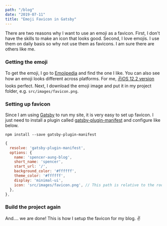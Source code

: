 ```yaml
---
path: "/blog"
date: "2019-07-11"
title: "Emoji Favicon in Gatsby"
---
```


There are two reasons why I want to use an emoji as a favicon. First, I don't have the skills to make an icon that looks good. Second, I love emojis. I use them on daily basis so why not use them as favicons. I am sure there are others like me.

### Getting the emoji

To get the emoji, I go to [Emojipedia](https://emojipedia.org) and find the one I like. You can also see how an emoji looks different across platforms. For me, [✌️iOS 12.2 version](https://emojipedia.org/apple/ios-12.2/victory-hand/) looks perfect. Next, I download the emoji image and put it in my project folder, e.g. `src/images/favicon.png`.

### Setting up favicon

Since I am using [Gatsby](https://www.gatsbyjs.org) to run my site, it is very easy to set up favicon. I just need to install a plugin called [gatsby-plugin-manifest](https://www.npmjs.com/package/gatsby-plugin-manifest) and configure like below.
```shell
npm install --save gatsby-plugin-manifest
```

```javascript
{
  resolve: 'gatsby-plugin-manifest',
  options: {
    name: 'spencer-aung-blog',
    short_name: 'spencer',
    start_url: '/',
    background_color: '#ffffff',
    theme_color: '#ffffff',
    display: 'minimal-ui',
    icon: 'src/images/favicon.png', // This path is relative to the root of the site.
  },
},
```

### Build the project again

And.... we are done! This is how I setup the favicon for my blog. ✌️
